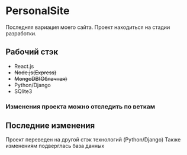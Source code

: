 # PersonalSite
Последняя вариация моего сайта. Проект находиться на стадии разработки.

## Рабочий стэк
+ React.js
+ ~~Node.js(Express)~~
+ ~~MongoDB(Облачная)~~
+ Python/Django
+ SQlite3

### Изменения проекта можно отследить по веткам
## Последние изменения
Проект переведен на другой стэк технологий (Python/Django)
Также изменениям подверглась база данных
